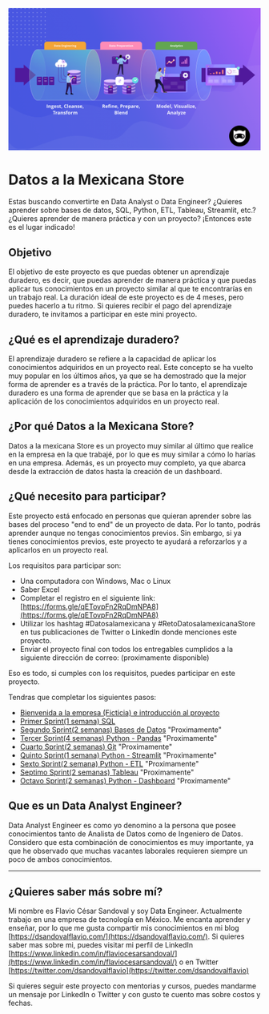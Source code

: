 ![Head](Img/Datapipeline.png)

# Datos a la Mexicana Store

Estas buscando convertirte en Data Analyst o Data Engineer? ¿Quieres aprender sobre bases de datos, SQL, Python, ETL, Tableau, Streamlit, etc.? ¿Quieres aprender de manera práctica y con un proyecto? ¡Entonces este es el lugar indicado!

## Objetivo

El objetivo de este proyecto es que puedas obtener un aprendizaje duradero, es decir, que puedas aprender de manera práctica y que puedas aplicar tus conocimientos en un proyecto similar al que te encontrarías en un trabajo real. La duración ideal de este proyecto es de 4 meses, pero puedes hacerlo a tu ritmo. Si quieres recibir el pago del aprendizaje duradero, te invitamos a participar en este mini proyecto.

## ¿Qué es el aprendizaje duradero?

El aprendizaje duradero se refiere a la capacidad de aplicar los conocimientos adquiridos en un proyecto real. Este concepto se ha vuelto muy popular en los últimos años, ya que se ha demostrado que la mejor forma de aprender es a través de la práctica. Por lo tanto, el aprendizaje duradero es una forma de aprender que se basa en la práctica y la aplicación de los conocimientos adquiridos en un proyecto real.

## ¿Por qué Datos a la Mexicana Store?

Datos a la mexicana Store es un proyecto muy similar al último que realice en la empresa en la que trabajé, por lo que es muy similar a cómo lo harías en una empresa. Además, es un proyecto muy completo, ya que abarca desde la extracción de datos hasta la creación de un dashboard.

## ¿Qué necesito para participar?

Este proyecto está enfocado en personas que quieran aprender sobre las bases del proceso "end to end" de un proyecto de data. Por lo tanto, podrás aprender aunque no tengas conocimientos previos. Sin embargo, si ya tienes conocimientos previos, este proyecto te ayudará a reforzarlos y a aplicarlos en un proyecto real.

Los requisitos para participar son:

- Una computadora con Windows, Mac o Linux
- Saber Excel
- Completar el registro en el siguiente link: [https://forms.gle/qETovpFn2RqDmNPA8](https://forms.gle/qETovpFn2RqDmNPA8)
- Utilizar los hashtag #Datosalamexicana y #RetoDatosalamexicanaStore en tus publicaciones de Twitter o LinkedIn donde menciones este proyecto.
- Enviar el proyecto final con todos los entregables cumplidos a la siguiente dirección de correo: (proximamente disponible)

Eso es todo, si cumples con los requisitos, puedes participar en este proyecto.

Tendras que completar los siguientes pasos:

- [Bienvenida a la empresa (Ficticia) e introducción al proyecto](Bienvenida-Introduccion.md)
- [Primer Sprint(1 semana) SQL](/Primer-Sprint/Primer-Sprint.md)
- [Segundo Sprint(2 semanas) Bases de Datos](Segundo-Sprint.md) "Proximamente"
- [Tercer Sprint(4 semanas) Python - Pandas](Tercer-Sprint.md) "Proximamente"
- [Cuarto Sprint(2 semanas) Git](Cuarto-Sprint.md) "Proximamente"
- [Quinto Sprint(1 semana) Python - Streamlit](Quinto-Sprint.md) "Proximamente"
- [Sexto Sprint(2 semana) Python - ETL](Sexto-Sprint.md) "Proximamente"
- [Septimo Sprint(2 semanas) Tableau](Septimo-Sprint.md) "Proximamente"
- [Octavo Sprint(2 semanas) Python - Dashboard](Octavo-Sprint.md) "Proximamente"

## Que es un Data Analyst Engineer?

Data Analyst Engineer es como yo denomino a la persona que posee conocimientos tanto de Analista de Datos como de Ingeniero de Datos. Considero que esta combinación de conocimientos es muy importante, ya que he observado que muchas vacantes laborales requieren siempre un poco de ambos conocimientos.

---

## ¿Quieres saber más sobre mí?

Mi nombre es Flavio César Sandoval y soy Data Engineer. Actualmente trabajo en una empresa de tecnología en México. Me encanta aprender y enseñar, por lo que me gusta compartir mis conocimientos en mi blog [https://dsandovalflavio.com/](https://dsandovalflavio.com/). Si quieres saber mas sobre mi, puedes visitar mi perfil de LinkedIn [https://www.linkedin.com/in/flaviocesarsandoval/](https://www.linkedin.com/in/flaviocesarsandoval/) o en Twitter [https://twitter.com/dsandovalflavio](https://twitter.com/dsandovalflavio)

Si quieres seguir este proyecto con mentorias y cursos, puedes mandarme un mensaje por LinkedIn o Twitter y con gusto te cuento mas sobre costos y fechas.
